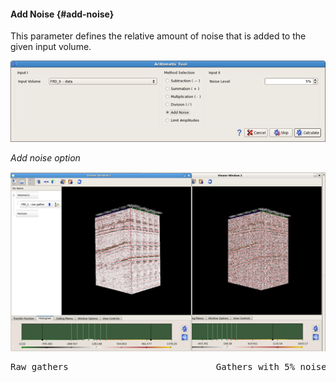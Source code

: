 #### Add Noise {#add-noise}

This parameter defines the relative amount of noise that is added to the given input volume.

![](/assets/004_Attributes.png)

_Add noise option_



![](/assets/005_Attributes.png)

<pre class="tab">Raw gathers		                	Gathers with 5% noise</pre>


